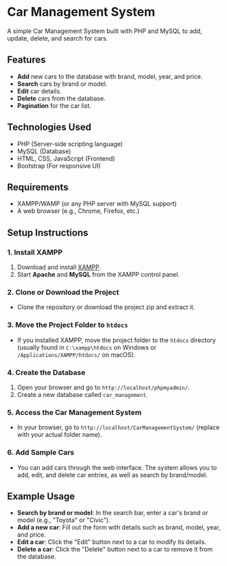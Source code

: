 # Car Management System

A simple Car Management System built with PHP and MySQL to add, update, delete, and search for cars.

## Features

- **Add** new cars to the database with brand, model, year, and price.
- **Search** cars by brand or model.
- **Edit** car details.
- **Delete** cars from the database.
- **Pagination** for the car list.
  
## Technologies Used

- PHP (Server-side scripting language)
- MySQL (Database)
- HTML, CSS, JavaScript (Frontend)
- Bootstrap (For responsive UI)

## Requirements

- XAMPP/WAMP (or any PHP server with MySQL support)
- A web browser (e.g., Chrome, Firefox, etc.)

## Setup Instructions

### 1. Install XAMPP

1. Download and install [XAMPP](https://www.apachefriends.org/index.html).
2. Start **Apache** and **MySQL** from the XAMPP control panel.

### 2. Clone or Download the Project

- Clone the repository or download the project zip and extract it.

### 3. Move the Project Folder to `htdocs`

- If you installed XAMPP, move the project folder to the `htdocs` directory (usually found in `C:\xampp\htdocs` on Windows or `/Applications/XAMPP/htdocs/` on macOS).

### 4. Create the Database

1. Open your browser and go to `http://localhost/phpmyadmin/`.
2. Create a new database called `car_management`.

### 5. Access the Car Management System

- In your browser, go to `http://localhost/CarManagementSystem/` (replace with your actual folder name).
  
### 6. Add Sample Cars

- You can add cars through the web interface. The system allows you to add, edit, and delete car entries, as well as search by brand/model.

## Example Usage

- **Search by brand or model**: In the search bar, enter a car's brand or model (e.g., "Toyota" or "Civic").
- **Add a new car**: Fill out the form with details such as brand, model, year, and price.
- **Edit a car**: Click the "Edit" button next to a car to modify its details.
- **Delete a car**: Click the "Delete" button next to a car to remove it from the database.



